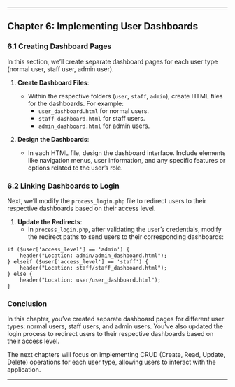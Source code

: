<hr>
<h2 id="chapter-6-implementing-user-dashboards">Chapter 6: Implementing User Dashboards</h2>
<h3 id="creating-dashboard-pages">6.1 Creating Dashboard Pages</h3>
<p>In this section, we’ll create separate dashboard pages for each user type (normal user, staff user, admin user).</p>
<ol>
<li>
<p><strong>Create Dashboard Files</strong>:</p>
<ul>
<li>Within the respective folders (<code>user</code>, <code>staff</code>, <code>admin</code>), create HTML files for the dashboards. For example:
<ul>
<li><code>user_dashboard.html</code> for normal users.</li>
<li><code>staff_dashboard.html</code> for staff users.</li>
<li><code>admin_dashboard.html</code> for admin users.</li>
</ul>
</li>
</ul>
</li>
<li>
<p><strong>Design the Dashboards</strong>:</p>
<ul>
<li>In each HTML file, design the dashboard interface. Include elements like navigation menus, user information, and any specific features or options related to the user’s role.</li>
</ul>
</li>
</ol>
<h3 id="linking-dashboards-to-login">6.2 Linking Dashboards to Login</h3>
<p>Next, we’ll modify the <code>process_login.php</code> file to redirect users to their respective dashboards based on their access level.</p>
<ol>
<li><strong>Update the Redirects</strong>:
<ul>
<li>In <code>process_login.php</code>, after validating the user’s credentials, modify the redirect paths to send users to their corresponding dashboards:</li>
</ul>
</li>
</ol>
<pre class=" language-php"><code class="prism  language-php"><span class="token keyword">if</span> <span class="token punctuation">(</span><span class="token variable">$user</span><span class="token punctuation">[</span><span class="token string">'access_level'</span><span class="token punctuation">]</span> <span class="token operator">==</span> <span class="token string">'admin'</span><span class="token punctuation">)</span> <span class="token punctuation">{</span>
    <span class="token function">header</span><span class="token punctuation">(</span><span class="token string">"Location: admin/admin_dashboard.html"</span><span class="token punctuation">)</span><span class="token punctuation">;</span>
<span class="token punctuation">}</span> <span class="token keyword">elseif</span> <span class="token punctuation">(</span><span class="token variable">$user</span><span class="token punctuation">[</span><span class="token string">'access_level'</span><span class="token punctuation">]</span> <span class="token operator">==</span> <span class="token string">'staff'</span><span class="token punctuation">)</span> <span class="token punctuation">{</span>
    <span class="token function">header</span><span class="token punctuation">(</span><span class="token string">"Location: staff/staff_dashboard.html"</span><span class="token punctuation">)</span><span class="token punctuation">;</span>
<span class="token punctuation">}</span> <span class="token keyword">else</span> <span class="token punctuation">{</span>
    <span class="token function">header</span><span class="token punctuation">(</span><span class="token string">"Location: user/user_dashboard.html"</span><span class="token punctuation">)</span><span class="token punctuation">;</span>
<span class="token punctuation">}</span>
</code></pre>
<h3 id="conclusion">Conclusion</h3>
<p>In this chapter, you’ve created separate dashboard pages for different user types: normal users, staff users, and admin users. You’ve also updated the login process to redirect users to their respective dashboards based on their access level.</p>
<p>The next chapters will focus on implementing CRUD (Create, Read, Update, Delete) operations for each user type, allowing users to interact with the application.</p>
<hr>

